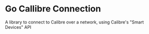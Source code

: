 # Go Callibre Connection
A library to connect to Calibre over a network, using Calibre's "Smart Devices" API